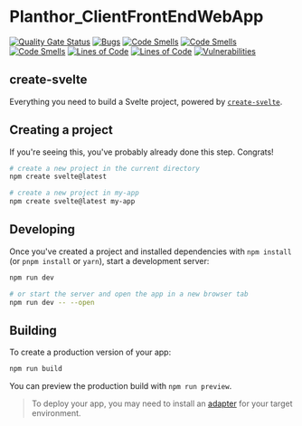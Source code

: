 # Planthor_ClientFrontEndWebApp

[![Quality Gate Status](https://sonarcloud.io/api/project_badges/measure?project=Planthor_Planthor_ClientFrontEndWebApp&metric=alert_status)](https://sonarcloud.io/summary/new_code?id=Planthor_Planthor_ClientFrontEndWebApp)
[![Bugs](https://sonarcloud.io/api/project_badges/measure?project=Planthor_Planthor_ClientFrontEndWebApp&metric=bugs)](https://sonarcloud.io/summary/new_code?id=Planthor_Planthor_ClientFrontEndWebApp)
[![Code Smells](https://sonarcloud.io/api/project_badges/measure?project=Planthor_Planthor_ClientFrontEndWebApp&metric=code_smells)](https://sonarcloud.io/summary/new_code?id=Planthor_Planthor_ClientFrontEndWebApp)
[![Code Smells](https://sonarcloud.io/api/project_badges/measure?project=Planthor_Planthor_ClientFrontEndWebApp&metric=code_smells)](https://sonarcloud.io/summary/new_code?id=Planthor_Planthor_ClientFrontEndWebApp)
[![Code Smells](https://sonarcloud.io/api/project_badges/measure?project=Planthor_Planthor_ClientFrontEndWebApp&metric=code_smells)](https://sonarcloud.io/summary/new_code?id=Planthor_Planthor_ClientFrontEndWebApp)
[![Lines of Code](https://sonarcloud.io/api/project_badges/measure?project=Planthor_Planthor_ClientFrontEndWebApp&metric=ncloc)](https://sonarcloud.io/summary/new_code?id=Planthor_Planthor_ClientFrontEndWebApp)
[![Lines of Code](https://sonarcloud.io/api/project_badges/measure?project=Planthor_Planthor_ClientFrontEndWebApp&metric=ncloc)](https://sonarcloud.io/summary/new_code?id=Planthor_Planthor_ClientFrontEndWebApp)
[![Vulnerabilities](https://sonarcloud.io/api/project_badges/measure?project=Planthor_Planthor_ClientFrontEndWebApp&metric=vulnerabilities)](https://sonarcloud.io/summary/new_code?id=Planthor_Planthor_ClientFrontEndWebApp)

## create-svelte

Everything you need to build a Svelte project, powered by [`create-svelte`](https://github.com/sveltejs/kit/tree/master/packages/create-svelte).

## Creating a project

If you're seeing this, you've probably already done this step. Congrats!

```bash
# create a new project in the current directory
npm create svelte@latest

# create a new project in my-app
npm create svelte@latest my-app
```

## Developing

Once you've created a project and installed dependencies with `npm install` (or `pnpm install` or `yarn`), start a development server:

```bash
npm run dev

# or start the server and open the app in a new browser tab
npm run dev -- --open
```

## Building

To create a production version of your app:

```bash
npm run build
```

You can preview the production build with `npm run preview`.

> To deploy your app, you may need to install an [adapter](https://kit.svelte.dev/docs/adapters) for your target environment.
